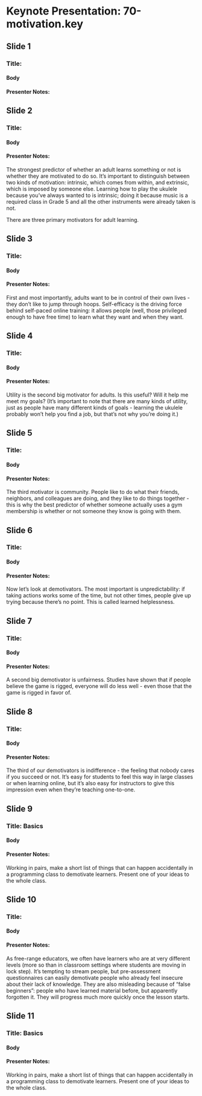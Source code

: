 # Keynote Presentation: 70-motivation.key

## Slide 1

### Title: 

#### Body 



#### Presenter Notes: 



## Slide 2

### Title: 

#### Body 



#### Presenter Notes: 

The strongest predictor of whether an adult learns something or not is whether they are motivated to do so. It’s important to distinguish between two kinds of motivation: intrinsic, which comes from within, and extrinsic, which is imposed by someone else. Learning how to play the ukulele because you’ve always wanted to is intrinsic; doing it because music is a required class in Grade 5 and all the other instruments were already taken is not.

There are three primary motivators for adult learning.

## Slide 3

### Title: 

#### Body 



#### Presenter Notes: 

First and most importantly, adults want to be in control of their own lives - they don’t like to jump through hoops. Self-efficacy is the driving force behind self-paced online training: it allows people (well, those privileged enough to have free time) to learn what they want and when they want.

## Slide 4

### Title: 

#### Body 



#### Presenter Notes: 

Utility is the second big motivator for adults. Is this useful? Will it help me meet my goals? (It’s important to note that there are many kinds of utility, just as people have many different kinds of goals - learning the ukulele probably won’t help you find a job, but that’s not why you’re doing it.)

## Slide 5

### Title: 

#### Body 



#### Presenter Notes: 

The third motivator is community. People like to do what their friends, neighbors, and colleagues are doing, and they like to do things together - this is why the best predictor of whether someone actually uses a gym membership is whether or not someone they know is going with them.

## Slide 6

### Title: 

#### Body 



#### Presenter Notes: 

Now let’s look at demotivators. The most important is unpredictability: if taking actions works some of the time, but not other times, people give up trying because there’s no point. This is called learned helplessness.

## Slide 7

### Title: 

#### Body 



#### Presenter Notes: 

A second big demotivator is unfairness. Studies have shown that if people believe the game is rigged, everyone will do less well - even those that the game is rigged in favor of.

## Slide 8

### Title: 

#### Body 



#### Presenter Notes: 

The third of our demotivators is indifference - the feeling that nobody cares if you succeed or not. It’s easy for students to feel this way in large classes or when learning online, but it’s also easy for instructors to give this impression even when they’re teaching one-to-one.

## Slide 9

### Title: Basics

#### Body 



#### Presenter Notes: 

Working in pairs, make a short list of things that can happen accidentally in a programming class to demotivate learners.
Present one of your ideas to the whole class.

## Slide 10

### Title: 

#### Body 



#### Presenter Notes: 

As free-range educators, we often have learners who are at very different levels (more so than in classroom settings where students are moving in lock step). It’s tempting to stream people, but pre-assessment questionnaires can easily demotivate people who already feel insecure about their lack of knowledge. They are also misleading because of “false beginners”: people who have learned material before, but apparently forgotten it. They will progress much more quickly once the lesson starts.

## Slide 11

### Title: Basics

#### Body 



#### Presenter Notes: 

Working in pairs, make a short list of things that can happen accidentally in a programming class to demotivate learners.
Present one of your ideas to the whole class.


